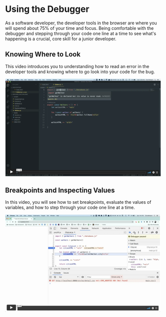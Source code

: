 # Using the Debugger

As a software developer, the developer tools in the browser are where you will spend about 75% of your time and focus. Being comfortable with the debugger and stepping through your code one line at a time to see what's happening is a crucial, core skill for a junior developer.

## Knowing Where to Look

This video introduces you to understanding how to read an error in the developer tools and knowing where to go look into your code for the bug.

[<img src="./images/debugging-video.png" width="750px">](https://vimeo.com/517578876)

## Breakpoints and Inspecting Values

In this video, you will see how to set breakpoints, evaluate the values of variables, and how to step through your code one line at a time.

[<img src="./images/debugger-breakpoints.png" width="750px">](https://vimeo.com/517595236)

